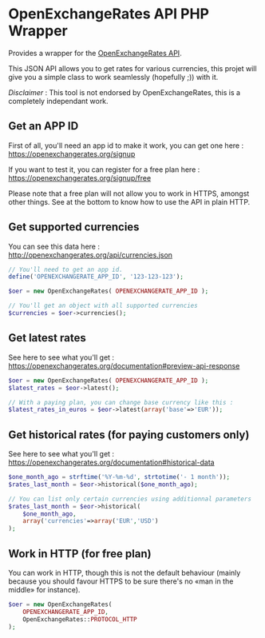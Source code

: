 # OpenExchangeRates API PHP Wrapper

Provides a wrapper for the [OpenExchangeRates API](http://openexchangerates.org).

This JSON API allows you to get rates for various currencies, this projet will
give you a simple class to work seamlessly (hopefully ;)) with it.

*Disclaimer* : This tool is not endorsed by OpenExchangeRates, this is a
completely independant work.

## Get an APP ID

First of all, you'll need an app id to make it work, you can get one here :
https://openexchangerates.org/signup

If you want to test it, you can register for a free plan here :
https://openexchangerates.org/signup/free

Please note that a free plan will not allow you to work in HTTPS, amongst
other things. See at the bottom to know how to use the API in plain HTTP.

## Get supported currencies

You can see this data here :
http://openexchangerates.org/api/currencies.json

```php
// You'll need to get an app id.
define('OPENEXCHANGERATE_APP_ID', '123-123-123');

$oer = new OpenExchangeRates( OPENEXCHANGERATE_APP_ID );

// You'll get an object with all supported currencies
$currencies = $oer->currencies();
```

## Get latest rates

See here to see what you'll get :
https://openexchangerates.org/documentation#preview-api-response

```php
$oer = new OpenExchangeRates( OPENEXCHANGERATE_APP_ID );
$latest_rates = $eor->latest();

// With a paying plan, you can change base currency like this :
$latest_rates_in_euros = $eor->latest(array('base'=>'EUR'));
```

## Get historical rates (for paying customers only)

See here to see what you'll get :
https://openexchangerates.org/documentation#historical-data

```php
$one_month_ago = strftime('%Y-%m-%d', strtotime('- 1 month'));
$rates_last_month = $eor->historical($one_month_ago);

// You can list only certain currencies using additionnal parameters
$rates_last_month = $eor->historical(
	$one_month_ago,
	array('currencies'=>array('EUR','USD')
);
```

## Work in HTTP (for free plan)

You can work in HTTP, though this is not the default behaviour (mainly
because you should favour HTTPS to be sure there's no «man in the middle»
for instance).

```php
$oer = new OpenExchangeRates(
	OPENEXCHANGERATE_APP_ID,
	OpenExchangeRates::PROTOCOL_HTTP
);
```